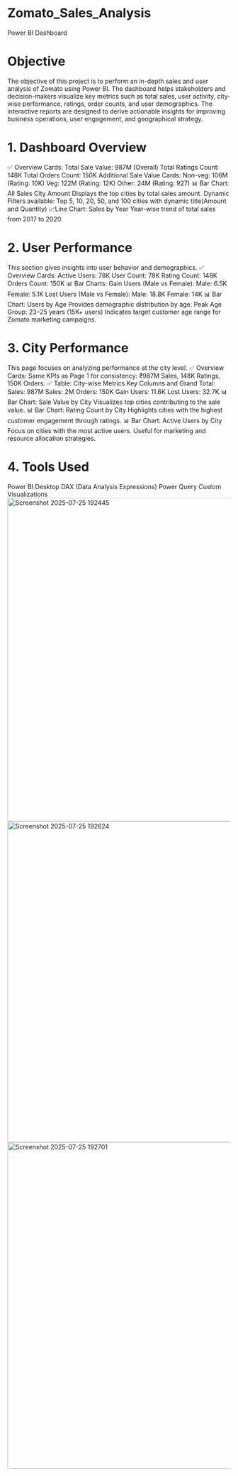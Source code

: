 # Zomato_Sales_Analysis
Power BI Dashboard
# Objective
The objective of this project is to perform an in-depth sales and user analysis of Zomato using Power BI. The dashboard helps stakeholders and decision-makers visualize key metrics such as total sales, user activity, city-wise performance, ratings, order counts, and user demographics. The interactive reports are designed to derive actionable insights for improving business operations, user engagement, and geographical strategy.

# 1. Dashboard Overview
✅ Overview Cards:
Total Sale Value: 987M (Overall)
Total Ratings Count: 148K
Total Orders Count: 150K
Additional Sale Value Cards:
Non-veg: 106M (Rating: 10K)
Veg: 122M (Rating: 12K)
Other: 24M (Rating: 927)
📊 Bar Chart: All Sales City Amount
Displays the top cities by total sales amount.
Dynamic Filters available: Top 5, 10, 20, 50, and 100 cities with dynamic title(Amount and Quantity)
📈Line Chart: Sales by Year
Year-wise trend of total sales from 2017 to 2020.

# 2. User Performance
This section gives insights into user behavior and demographics.
✅ Overview Cards:
Active Users: 78K
User Count: 78K
Rating Count: 148K
Orders Count: 150K
📊 Bar Charts:
Gain Users (Male vs Female):
Male: 6.5K
Female: 5.1K
Lost Users (Male vs Female):
Male: 18.8K
Female: 14K
📊 Bar Chart: Users by Age
Provides demographic distribution by age.
Peak Age Group: 23–25 years (15K+ users)
Indicates target customer age range for Zomato marketing campaigns.

# 3. City Performance
This page focuses on analyzing performance at the city level.
✅ Overview Cards:
Same KPIs as Page 1 for consistency: ₹987M Sales, 148K Ratings, 150K Orders.
✅ Table: City-wise Metrics
Key Columns and Grand Total:
Sales: 987M
Sales: 2M
Orders: 150K
Gain Users: 11.6K
Lost Users: 32.7K
📊 Bar Chart: Sale Value by City
Visualizes top cities contributing to the sale value.
📊 Bar Chart: Rating Count by City
Highlights cities with the highest customer engagement through ratings.
📊 Bar Chart: Active Users by City
Focus on cities with the most active users.
Useful for marketing and resource allocation strategies.

# 4. Tools Used
Power BI Desktop
DAX (Data Analysis Expressions)
Power Query
Custom Visualizations
<img width="1308" height="729" alt="Screenshot 2025-07-25 192445" src="https://github.com/user-attachments/assets/c756ce9d-34f2-45ba-b988-4e588f0ee099" />
<img width="1297" height="723" alt="Screenshot 2025-07-25 192624" src="https://github.com/user-attachments/assets/d0e0b3a4-b394-4399-b9c2-95777bb1b9ae" />
<img width="1318" height="736" alt="Screenshot 2025-07-25 192701" src="https://github.com/user-attachments/assets/a6e00d0d-ea7a-4c79-b115-1754ad6cd639" />
